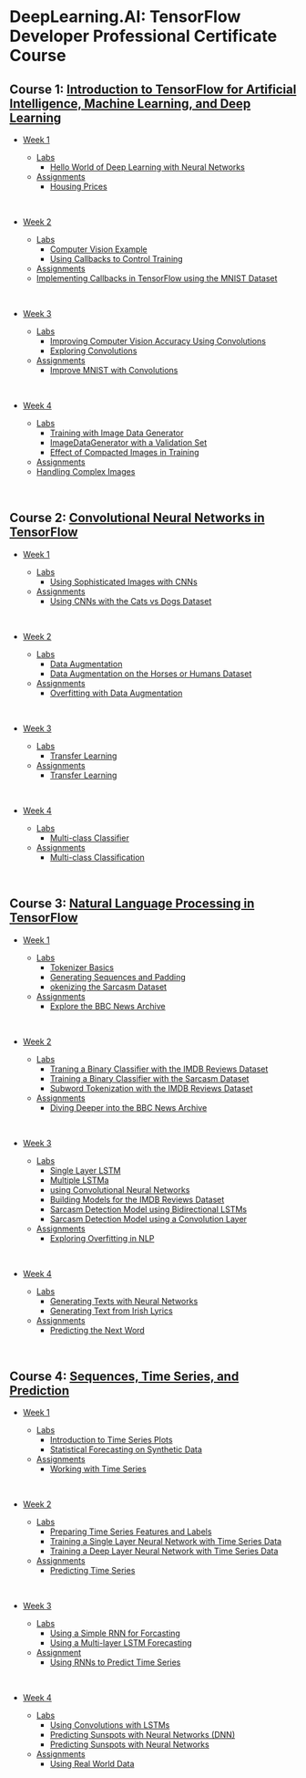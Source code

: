 # DeepLearning.AI: TensorFlow Developer Professional Certificate Course

## Course 1: [Introduction to TensorFlow for Artificial Intelligence, Machine Learning, and Deep Learning](https://github.com/HAlex94/Deeplearning.AI-TensorFlow-Developer-Professional-Certificate-Course/tree/main/module_1)

* [Week 1](https://github.com/HAlex94/Deeplearning.AI-TensorFlow-Developer-Professional-Certificate-Course/tree/main/module_1/week_1)

  * [Labs](https://github.com/HAlex94/Deeplearning.AI-TensorFlow-Developer-Professional-Certificate-Course/tree/main/module_1/week_1/labs)
    * [Hello World of Deep Learning with Neural Networks](https://github.com/HAlex94/Deeplearning.AI-TensorFlow-Developer-Professional-Certificate-Course/blob/main/module_1/week_1/labs/C1_W1_Lab_1_hello_world_nn.ipynb)
  * [Assignments](https://github.com/HAlex94/Deeplearning.AI-TensorFlow-Developer-Professional-Certificate-Course/tree/main/module_1/week_1/assignments)
    * [Housing Prices](https://github.com/HAlex94/Deeplearning.AI-TensorFlow-Developer-Professional-Certificate-Course/blob/main/module_1/week_1/assignments/C1W1_Assignment.ipynb)
 
&nbsp;

* [Week 2](https://github.com/HAlex94/Deeplearning.AI-TensorFlow-Developer-Professional-Certificate-Course/tree/main/module_1/week_2)

  * [Labs](https://github.com/HAlex94/Deeplearning.AI-TensorFlow-Developer-Professional-Certificate-Course/tree/main/module_1/week_2/labs)
    * [Computer Vision Example](https://github.com/HAlex94/Deeplearning.AI-TensorFlow-Developer-Professional-Certificate-Course/blob/main/module_1/week_2/labs/C1_W2_Lab_1_beyond_hello_world.ipynb)
    * [Using Callbacks to Control Training](https://github.com/HAlex94/Deeplearning.AI-TensorFlow-Developer-Professional-Certificate-Course/blob/main/module_1/week_2/labs/C1_W2_Lab_2_callbacks.ipynb)
  * [Assignments](https://github.com/HAlex94/Deeplearning.AI-TensorFlow-Developer-Professional-Certificate-Course/tree/main/module_1/week_2/assignments)
  * [Implementing Callbacks in TensorFlow using the MNIST Dataset](https://github.com/HAlex94/Deeplearning.AI-TensorFlow-Developer-Professional-Certificate-Course/blob/main/module_1/week_2/assignments/C1W2_Assignment.ipynb)
 
&nbsp;

* [Week 3](https://github.com/HAlex94/Deeplearning.AI-TensorFlow-Developer-Professional-Certificate-Course/tree/main/module_1/week_3)

  * [Labs](https://github.com/HAlex94/Deeplearning.AI-TensorFlow-Developer-Professional-Certificate-Course/tree/main/module_1/week_3/labs)
    * [Improving Computer Vision Accuracy Using Convolutions](https://github.com/HAlex94/Deeplearning.AI-TensorFlow-Developer-Professional-Certificate-Course/blob/main/module_1/week_3/labs/C1_W3_Lab_1_improving_accuracy_using_convolutions.ipynb)
    * [Exploring Convolutions](https://github.com/HAlex94/Deeplearning.AI-TensorFlow-Developer-Professional-Certificate-Course/blob/main/module_1/week_3/labs/C1_W3_Lab_2_exploring_convolutions.ipynb)
  * [Assignments](https://github.com/HAlex94/Deeplearning.AI-TensorFlow-Developer-Professional-Certificate-Course/tree/main/module_1/week_3/assignments)
    * [Improve MNIST with Convolutions](https://github.com/HAlex94/Deeplearning.AI-TensorFlow-Developer-Professional-Certificate-Course/tree/main/module_1/week_3/assignments)
 
&nbsp;

* [Week 4](https://github.com/HAlex94/Deeplearning.AI-TensorFlow-Developer-Professional-Certificate-Course/tree/main/module_1/week_4)

  * [Labs](https://github.com/HAlex94/Deeplearning.AI-TensorFlow-Developer-Professional-Certificate-Course/tree/main/module_1/week_4)
    * [Training with Image Data Generator](https://github.com/HAlex94/Deeplearning.AI-TensorFlow-Developer-Professional-Certificate-Course/blob/main/module_1/week_4/labs/C1_W4_Lab_1_image_generator_no_validation.ipynb)
    * [ImageDataGenerator with a Validation Set](https://github.com/HAlex94/Deeplearning.AI-TensorFlow-Developer-Professional-Certificate-Course/blob/main/module_1/week_4/labs/C1_W4_Lab_2_image_generator_with_validation.ipynb)
    * [Effect of Compacted Images in Training](https://github.com/HAlex94/Deeplearning.AI-TensorFlow-Developer-Professional-Certificate-Course/blob/main/module_1/week_4/labs/C1_W4_Lab_3_compacted_images.ipynb)
  * [Assignments](https://github.com/HAlex94/Deeplearning.AI-TensorFlow-Developer-Professional-Certificate-Course/tree/main/module_1/week_4/assignments)
  * [Handling Complex Images](https://github.com/HAlex94/Deeplearning.AI-TensorFlow-Developer-Professional-Certificate-Course/blob/main/module_1/week_4/assignments/C1W4_Assignment.ipynb)
 
&nbsp;

## Course 2: [Convolutional Neural Networks in TensorFlow](https://github.com/HAlex94/Deeplearning.AI-TensorFlow-Developer-Professional-Certificate-Course/tree/main/module_2)

* [Week 1](https://github.com/HAlex94/Deeplearning.AI-TensorFlow-Developer-Professional-Certificate-Course/blob/main/module_1/week_4/assignments/C1W4_Assignment.ipynb)

  * [Labs](https://github.com/HAlex94/Deeplearning.AI-TensorFlow-Developer-Professional-Certificate-Course/tree/main/module_2/week_1/labs)
    * [Using Sophisticated Images with CNNs](https://github.com/HAlex94/Deeplearning.AI-TensorFlow-Developer-Professional-Certificate-Course/blob/main/module_2/week_1/labs/C2_W1_Lab_1_cats_vs_dogs.ipynb)
  * [Assignments](https://github.com/HAlex94/Deeplearning.AI-TensorFlow-Developer-Professional-Certificate-Course/tree/main/module_2/week_1/assignments)
    * [Using CNNs with the Cats vs Dogs Dataset](https://github.com/HAlex94/Deeplearning.AI-TensorFlow-Developer-Professional-Certificate-Course/tree/main/module_2/week_1/assignments)
 
&nbsp;

* [Week 2](https://github.com/HAlex94/Deeplearning.AI-TensorFlow-Developer-Professional-Certificate-Course/tree/main/module_2/week_2)

  * [Labs](https://github.com/HAlex94/Deeplearning.AI-TensorFlow-Developer-Professional-Certificate-Course/tree/main/module_2/week_2/labs)
    * [Data Augmentation](https://github.com/HAlex94/Deeplearning.AI-TensorFlow-Developer-Professional-Certificate-Course/blob/main/module_2/week_2/labs/C2_W2_Lab_1_cats_v_dogs_augmentation.ipynb)
    * [Data Augmentation on the Horses or Humans Dataset](https://github.com/HAlex94/Deeplearning.AI-TensorFlow-Developer-Professional-Certificate-Course/blob/main/module_2/week_2/labs/C2_W2_Lab_2_horses_v_humans_augmentation.ipynb)
  * [Assignments](https://github.com/HAlex94/Deeplearning.AI-TensorFlow-Developer-Professional-Certificate-Course/tree/main/module_2/week_2/assignments)
    * [Overfitting with Data Augmentation](https://github.com/HAlex94/Deeplearning.AI-TensorFlow-Developer-Professional-Certificate-Course/blob/main/module_2/week_2/assignments/C2W2_Assignment.ipynb)
 
&nbsp;

* [Week 3](https://github.com/HAlex94/Deeplearning.AI-TensorFlow-Developer-Professional-Certificate-Course/tree/main/module_2/week_3)

  * [Labs](https://github.com/HAlex94/Deeplearning.AI-TensorFlow-Developer-Professional-Certificate-Course/tree/main/module_2/week_3/labs)
    * [Transfer Learning](https://github.com/HAlex94/Deeplearning.AI-TensorFlow-Developer-Professional-Certificate-Course/blob/main/module_2/week_3/labs/C2_W3_Lab_1_transfer_learning.ipynb)
  * [Assignments](https://github.com/HAlex94/Deeplearning.AI-TensorFlow-Developer-Professional-Certificate-Course/tree/main/module_2/week_3/assignments)
    * [Transfer Learning](https://github.com/HAlex94/Deeplearning.AI-TensorFlow-Developer-Professional-Certificate-Course/blob/main/module_2/week_3/assignments/C2W3_Assignment.ipynb)
 
&nbsp;

* [Week 4](https://github.com/HAlex94/Deeplearning.AI-TensorFlow-Developer-Professional-Certificate-Course/tree/main/module_2/week_4)

  * [Labs](https://github.com/HAlex94/Deeplearning.AI-TensorFlow-Developer-Professional-Certificate-Course/tree/main/module_2/week_4/labs)
    * [Multi-class Classifier](https://github.com/HAlex94/Deeplearning.AI-TensorFlow-Developer-Professional-Certificate-Course/blob/main/module_2/week_4/labs/C2_W4_Lab_1_multi_class_classifier.ipynb)
  * [Assignments](https://github.com/HAlex94/Deeplearning.AI-TensorFlow-Developer-Professional-Certificate-Course/tree/main/module_2/week_4/assignments)
    * [Multi-class Classification](https://github.com/HAlex94/Deeplearning.AI-TensorFlow-Developer-Professional-Certificate-Course/blob/main/module_2/week_4/assignments/C2W4_Assignment.ipynb)
 
&nbsp;

## Course 3: [Natural Language Processing in TensorFlow](https://github.com/HAlex94/Deeplearning.AI-TensorFlow-Developer-Professional-Certificate-Course/tree/main/module_3)

* [Week 1](https://github.com/HAlex94/Deeplearning.AI-TensorFlow-Developer-Professional-Certificate-Course/tree/main/module_3/week_1)

  * [Labs](https://github.com/HAlex94/Deeplearning.AI-TensorFlow-Developer-Professional-Certificate-Course/tree/main/module_3/week_1/labs)
    * [Tokenizer Basics](https://github.com/HAlex94/Deeplearning.AI-TensorFlow-Developer-Professional-Certificate-Course/blob/main/module_3/week_1/labs/C3_W1_Lab_1_tokenize_basic.ipynb)
    * [Generating Sequences and Padding](https://github.com/HAlex94/Deeplearning.AI-TensorFlow-Developer-Professional-Certificate-Course/blob/main/module_3/week_1/labs/C3_W1_Lab_2_sequences_basic.ipynb)
    * [okenizing the Sarcasm Dataset](https://github.com/HAlex94/Deeplearning.AI-TensorFlow-Developer-Professional-Certificate-Course/blob/main/module_3/week_1/labs/C3_W1_Lab_3_sarcasm.ipynb)
  * [Assignments](https://github.com/HAlex94/Deeplearning.AI-TensorFlow-Developer-Professional-Certificate-Course/tree/main/module_3/week_1/assignments)
    * [Explore the BBC News Archive](https://github.com/HAlex94/Deeplearning.AI-TensorFlow-Developer-Professional-Certificate-Course/blob/main/module_3/week_1/assignments/C3W1_Assignment.ipynb)
 
&nbsp;

* [Week 2](https://github.com/HAlex94/Deeplearning.AI-TensorFlow-Developer-Professional-Certificate-Course/tree/main/module_3/week_2)

  * [Labs](https://github.com/HAlex94/Deeplearning.AI-TensorFlow-Developer-Professional-Certificate-Course/tree/main/module_3/week_2/labs)
    * [Traning a Binary Classifier with the IMDB Reviews Dataset](https://github.com/HAlex94/Deeplearning.AI-TensorFlow-Developer-Professional-Certificate-Course/blob/main/module_3/week_2/labs/C3_W2_Lab_1_imdb.ipynb)
    * [Training a Binary Classifier with the Sarcasm Dataset](https://github.com/HAlex94/Deeplearning.AI-TensorFlow-Developer-Professional-Certificate-Course/blob/main/module_3/week_2/labs/C3_W2_Lab_2_sarcasm_classifier.ipynb)
    * [Subword Tokenization with the IMDB Reviews Dataset](https://github.com/HAlex94/Deeplearning.AI-TensorFlow-Developer-Professional-Certificate-Course/blob/main/module_3/week_2/labs/C3_W2_Lab_3_imdb_subwords.ipynb)
  * [Assignments](https://github.com/HAlex94/Deeplearning.AI-TensorFlow-Developer-Professional-Certificate-Course/tree/main/module_3/week_2/assignments)
    * [Diving Deeper into the BBC News Archive](https://github.com/HAlex94/Deeplearning.AI-TensorFlow-Developer-Professional-Certificate-Course/blob/main/module_3/week_2/assignments/C3W2_Assignment.ipynb)
 
&nbsp;

* [Week 3](https://github.com/HAlex94/Deeplearning.AI-TensorFlow-Developer-Professional-Certificate-Course/tree/main/module_3/week_3)

  * [Labs](https://github.com/HAlex94/Deeplearning.AI-TensorFlow-Developer-Professional-Certificate-Course/tree/main/module_3/week_3/labs)
    * [Single Layer LSTM](https://github.com/HAlex94/Deeplearning.AI-TensorFlow-Developer-Professional-Certificate-Course/blob/main/module_3/week_3/labs/C3_W3_Lab_1_single_layer_LSTM.ipynb)
    * [Multiple LSTMa](https://github.com/HAlex94/Deeplearning.AI-TensorFlow-Developer-Professional-Certificate-Course/blob/main/module_3/week_3/labs/C3_W3_Lab_2_multiple_layer_LSTM.ipynb)
    * [using Convolutional Neural Networks](https://github.com/HAlex94/Deeplearning.AI-TensorFlow-Developer-Professional-Certificate-Course/blob/main/module_3/week_3/labs/C3_W3_Lab_3_Conv1D.ipynb)
    * [Building Models for the IMDB Reviews Dataset](https://github.com/HAlex94/Deeplearning.AI-TensorFlow-Developer-Professional-Certificate-Course/blob/main/module_3/week_3/labs/C3_W3_Lab_4_imdb_reviews_with_GRU_LSTM_Conv1D.ipynb)
    * [Sarcasm Detection Model using Bidirectional LSTMs](https://github.com/HAlex94/Deeplearning.AI-TensorFlow-Developer-Professional-Certificate-Course/blob/main/module_3/week_3/labs/C3_W3_Lab_5_sarcasm_with_bi_LSTM.ipynb)
    * [Sarcasm Detection Model using a Convolution Layer](https://github.com/HAlex94/Deeplearning.AI-TensorFlow-Developer-Professional-Certificate-Course/blob/main/module_3/week_3/labs/C3_W3_Lab_6_sarcasm_with_1D_convolutional.ipynb)
  * [Assignments](https://github.com/HAlex94/Deeplearning.AI-TensorFlow-Developer-Professional-Certificate-Course/tree/main/module_3/week_3/assignments)
    * [Exploring Overfitting in NLP](https://github.com/HAlex94/Deeplearning.AI-TensorFlow-Developer-Professional-Certificate-Course/tree/main/module_3/week_3/assignments)
 
&nbsp;

* [Week 4](https://github.com/HAlex94/Deeplearning.AI-TensorFlow-Developer-Professional-Certificate-Course/tree/main/module_3/week_4)

  * [Labs](https://github.com/HAlex94/Deeplearning.AI-TensorFlow-Developer-Professional-Certificate-Course/tree/main/module_3/week_4/labs)
    * [Generating Texts with Neural Networks](https://github.com/HAlex94/Deeplearning.AI-TensorFlow-Developer-Professional-Certificate-Course/blob/main/module_3/week_4/labs/C3_W4_Lab_1.ipynb)
    * [Generating Text from Irish Lyrics](https://github.com/HAlex94/Deeplearning.AI-TensorFlow-Developer-Professional-Certificate-Course/blob/main/module_3/week_4/labs/C3_W4_Lab_2_irish_lyrics.ipynb)
  * [Assignments](https://github.com/HAlex94/Deeplearning.AI-TensorFlow-Developer-Professional-Certificate-Course/tree/main/module_3/week_4/assignments)
    * [Predicting the Next Word](https://github.com/HAlex94/Deeplearning.AI-TensorFlow-Developer-Professional-Certificate-Course/blob/main/module_3/week_4/assignments/C3W4_Assignment.ipynb)
 
&nbsp;

## Course 4: [Sequences, Time Series, and Prediction](https://github.com/HAlex94/Deeplearning.AI-TensorFlow-Developer-Professional-Certificate-Course/tree/main/module_4)

* [Week 1](https://github.com/HAlex94/Deeplearning.AI-TensorFlow-Developer-Professional-Certificate-Course/tree/main/module_4/week_1)

  * [Labs](https://github.com/HAlex94/Deeplearning.AI-TensorFlow-Developer-Professional-Certificate-Course/tree/main/module_4/week_1/labs)
    * [Introduction to Time Series Plots](https://github.com/HAlex94/Deeplearning.AI-TensorFlow-Developer-Professional-Certificate-Course/blob/main/module_4/week_1/labs/C4_W1_Lab_1_time_series.ipynb)
    * [Statistical Forecasting on Synthetic Data](https://github.com/HAlex94/Deeplearning.AI-TensorFlow-Developer-Professional-Certificate-Course/blob/main/module_4/week_1/labs/C4_W1_Lab_2_forecasting.ipynb)
  * [Assignments](https://github.com/HAlex94/Deeplearning.AI-TensorFlow-Developer-Professional-Certificate-Course/tree/main/module_4/week_1/assignments)
    * [Working with Time Series](https://github.com/HAlex94/Deeplearning.AI-TensorFlow-Developer-Professional-Certificate-Course/blob/main/module_4/week_1/assignments/C4W1_Assignment.ipynb)
 
&nbsp;

* [Week 2](https://github.com/HAlex94/Deeplearning.AI-TensorFlow-Developer-Professional-Certificate-Course/tree/main/module_4/week_2)

  * [Labs](https://github.com/HAlex94/Deeplearning.AI-TensorFlow-Developer-Professional-Certificate-Course/tree/main/module_4/week_2/labs)
    * [Preparing Time Series Features and Labels](https://github.com/HAlex94/Deeplearning.AI-TensorFlow-Developer-Professional-Certificate-Course/blob/main/module_4/week_2/labs/C4_W2_Lab_1_features_and_labels.ipynb)
    * [Training a Single Layer Neural Network with Time Series Data](https://github.com/HAlex94/Deeplearning.AI-TensorFlow-Developer-Professional-Certificate-Course/blob/main/module_4/week_2/labs/C4_W2_Lab_2_single_layer_NN.ipynb)
    * [Training a Deep Layer Neural Network with Time Series Data](https://github.com/HAlex94/Deeplearning.AI-TensorFlow-Developer-Professional-Certificate-Course/blob/main/module_4/week_2/labs/C4_W2_Lab_3_deep_NN.ipynb)
  * [Assignments](https://github.com/HAlex94/Deeplearning.AI-TensorFlow-Developer-Professional-Certificate-Course/tree/main/module_4/week_2/assignments)
    * [Predicting Time Series](https://github.com/HAlex94/Deeplearning.AI-TensorFlow-Developer-Professional-Certificate-Course/blob/main/module_4/week_2/assignments/C4W2_Assignment.ipynb)
 
&nbsp;

* [Week 3](https://github.com/HAlex94/Deeplearning.AI-TensorFlow-Developer-Professional-Certificate-Course/tree/main/module_4/week_3)

  * [Labs](https://github.com/HAlex94/Deeplearning.AI-TensorFlow-Developer-Professional-Certificate-Course/tree/main/module_4/week_3/labs)
    * [Using a Simple RNN for Forcasting](https://github.com/HAlex94/Deeplearning.AI-TensorFlow-Developer-Professional-Certificate-Course/blob/main/module_4/week_3/labs/C4_W3_Lab_1_RNN.ipynb)
    * [Using a Multi-layer LSTM Forecasting](https://github.com/HAlex94/Deeplearning.AI-TensorFlow-Developer-Professional-Certificate-Course/blob/main/module_4/week_3/labs/C4_W3_Lab_2_LSTM.ipynb)
  * [Assignment](https://github.com/HAlex94/Deeplearning.AI-TensorFlow-Developer-Professional-Certificate-Course/tree/main/module_4/week_3/assignments)
    * [Using RNNs to Predict Time Series](https://github.com/HAlex94/Deeplearning.AI-TensorFlow-Developer-Professional-Certificate-Course/blob/main/module_4/week_3/assignments/C4W3_Assignment.ipynb)
 
&nbsp;

* [Week 4](https://github.com/HAlex94/Deeplearning.AI-TensorFlow-Developer-Professional-Certificate-Course/tree/main/module_4/week_4)

  * [Labs](https://github.com/HAlex94/Deeplearning.AI-TensorFlow-Developer-Professional-Certificate-Course/tree/main/module_4/week_4/labs)
    * [Using Convolutions with LSTMs](https://github.com/HAlex94/Deeplearning.AI-TensorFlow-Developer-Professional-Certificate-Course/blob/main/module_4/week_4/labs/C4_W4_Lab_1_LSTM.ipynb)
    * [Predicting Sunspots with Neural Networks (DNN)](https://github.com/HAlex94/Deeplearning.AI-TensorFlow-Developer-Professional-Certificate-Course/blob/main/module_4/week_4/labs/C4_W4_Lab_2_Sunspots_DNN.ipynb)
    * [Predicting Sunspots with Neural Networks](https://github.com/HAlex94/Deeplearning.AI-TensorFlow-Developer-Professional-Certificate-Course/blob/main/module_4/week_4/labs/C4_W4_Lab_3_Sunspots_CNN_RNN_DNN.ipynb)
  * [Assignments](https://github.com/HAlex94/Deeplearning.AI-TensorFlow-Developer-Professional-Certificate-Course/tree/main/module_4/week_4/assignments)
    * [Using Real World Data](https://github.com/HAlex94/Deeplearning.AI-TensorFlow-Developer-Professional-Certificate-Course/blob/main/module_4/week_4/assignments/C4W4_Assignment%20(1).ipynb)
 








